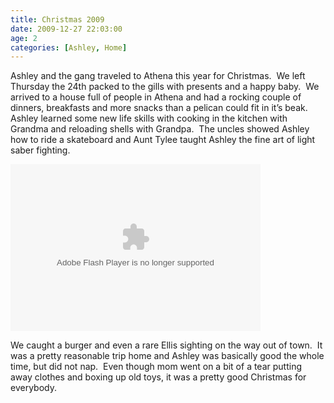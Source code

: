 ```yaml
---
title: Christmas 2009
date: 2009-12-27 22:03:00
age: 2
categories: [Ashley, Home]
---
```

<p>Ashley and the gang traveled to Athena this year for Christmas.  We left Thursday the 24th packed to the gills with presents and a happy baby.  We arrived to a house full of people in Athena and had a rocking couple of dinners, breakfasts and more snacks than a pelican could fit in it’s beak.  Ashley learned some new life skills with cooking in the kitchen with Grandma and reloading shells with Grandpa.  The uncles showed Ashley how to ride a skateboard and Aunt Tylee taught Ashley the fine art of light saber fighting.</p>  <p><embed type="application/x-shockwave-flash" src="http://picasaweb.google.com/s/c/bin/slideshow.swf" width="400" height="267" flashvars="host=picasaweb.google.com&amp;captions=1&amp;hl=en_US&amp;feat=flashalbum&amp;RGB=0x000000&amp;feed=http%3A%2F%2Fpicasaweb.google.com%2Fdata%2Ffeed%2Fapi%2Fuser%2Fwyseguys%2Falbumid%2F5420147429727934113%3Falt%3Drss%26kind%3Dphoto%26authkey%3DGv1sRgCLmeiOr8jKGpZQ%26hl%3Den_US" pluginspage="http://www.macromedia.com/go/getflashplayer" /></p>  <p>We caught a burger and even a rare Ellis sighting on the way out of town.  It was a pretty reasonable trip home and Ashley was basically good the whole time, but did not nap.  Even though mom went on a bit of a tear putting away clothes and boxing up old toys, it was a pretty good Christmas for everybody.</p>

